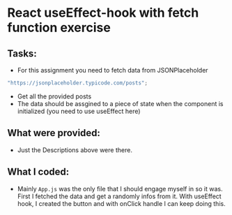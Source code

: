 # React useEffect-hook with fetch function exercise

## Tasks:

- For this assignment you need to fetch data from JSONPlaceholder

```js
"https://jsonplaceholder.typicode.com/posts";
```

- Get all the provided posts
- The data should be assgined to a piece of state when the component is initialized (you need to use useEffect here)

## What were provided:

- Just the Descriptions above were there.

## What I coded:

- Mainly `App.js` was the only file that I should engage myself in so it was. First I fetched the data and get a randomly infos from it. With useEffect hook, I created the button and with onClick handle I can keep doing this.
